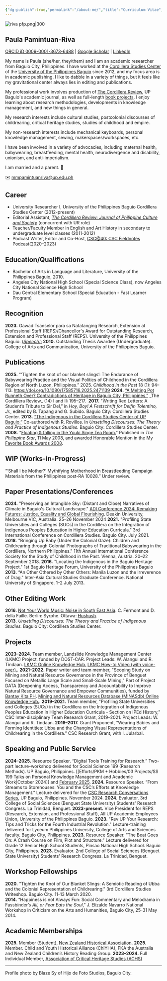 ```yaml
---
{"dg-publish":true,"permalink":"/about-me/","title":"Curriculum Vitae","dgShowToc":true,"created":"2024-07-19T20:41:16.000+08:00","updated":"2025-05-20T10:24:29.441+08:00"}
---
```


![riva pfp.png|300](/img/user/Extras/Images/riva%20pfp.png)
## Paula Pamintuan-Riva 
[ORCID iD 0009-0001-3673-6488](https://orcid.org/0009-0001-3673-6488) | [Google Scholar](https://scholar.google.com/citations?user=X8FIxOsAAAAJ&hl=en) | [LinkedIn](https://www.linkedin.com/in/paula-pamintuan-riva-832b7b267/)

My name is Paula (she/her, they/them) and I am an academic researcher from Baguio City, Philippines. I have worked at the [Cordillera Studies Center](https://csc3.upb.edu.ph/) of the [University of the Philippines Baguio](https://www.upb.edu.ph/) since 2012, and my focus area is in academic publishing. I like to dabble in a variety of things, but it feels like my gravitational center always lies in editing and publications. 

My professional work involves production of [The Cordillera Review](https://thecordillerareview.upb.edu.ph/), UP Baguio's academic journal, as well as full-length [book projects](https://shopee.ph/cordillera_studies_center). I enjoy learning about research methodologies, developments in knowledge management, and new things in general.

My research interests include cultural studies, postcolonial discourses of childrearing, critical heritage studies, studies of childhood and empire.

My non-research interests include mechanical keyboards, personal knowledge management, sewing, makerspaces/workspaces, etc. 

I have been involved in a variety of advocacies, including maternal health, babywearing, breastfeeding, mental health, neurodivergence and disability, unionism, and anti-imperialism.

I am married and a parent. 🌱

✉️ mmpamintuanriva@up.edu.ph
## Career
- University Researcher I, University of the Philippines Baguio Cordillera Studies Center (2012-present)
- Editorial Assistant, [*The Cordillera Review: Journal of Philippine Culture and Society*](https://thecordillerareview.upb.edu.ph/) (concurrent with UR role)
- Teacher/Faculty Member in English and Art History in secondary to undergraduate level classes (2011-2012)
- Podcast Writer, Editor and Co-Host, [CSC@40: CSC Fieldnotes Podcast](https://open.spotify.com/show/2oDR93FhlZ8qDrXzx5qXHt)(2020–2023)
## Education/Qualifications
- Bachelor of Arts in Language and Literature, University of the Philippines Baguio, 2010. 
- Angeles City National High School (Special Science Class), now Angeles City National Science High School
- Dau Central Elementary School (Special Education - Fast Learner Program)
## Recognition
**2023.** Gawad Tsanselor para sa Natatanging Research, Extension at Professional Staff (REPS)/Chancellor's Award for Outstanding Research, Extension and Professional Staff (REPS). University of the Philippines Baguio. [(*Speech.*)](https://drive.google.com/file/d/1BExGeuMlsxCRV9TdPOdcTukF65sixTBF/view?usp=sharing) 
**2010.** Outstanding Thesis Awardee (Undergraduate). College of Arts and Communication, University of the Philippines Baguio.
## Publications
**2025.** “‘Tighten the knot of our blanket slings’: The Endurance of Babywearing Practice and the Visual Politics of Childhood in the Cordillera Region of North Luzon, Philippines.” 2025. *Childhood in the Past* 18 (1): 94–113. https://doi.org/10.1080/17585716.2025.2471139
**2024.** [“A Melting Pot Runneth Over? Contradictions of Heritage in Baguio City, Philippines.”]([https://thecordillerareview.upb.edu.ph/abstract/a-melting-pot-runneth-over-contradictions-of-heritage-in-baguio-city-philippines/](https://thecordillerareview.upb.edu.ph/abstract/a-melting-pot-runneth-over-contradictions-of-heritage-in-baguio-city-philippines/)) _The Cordillera Review_ (14) I and II: 195–217. 
**2017.** "Writing Red Letters: A Student’s Tribute to Sir Del,” in _Hoy, Boy! A Festschrift for Delfin Tolentino, Jr._, edited by B. Tapang and G. Subido. Baguio City: Cordillera Studies Center.
**2013.** [“The Indigenous in the Cordillera Studies Center of UP Baguio.”](https://drive.google.com/file/d/1FF2mLJZV4VzSCl3ZmFjBUKxn3MQBjqMg/view?usp=sharing) Co-authored with R. Rovillos. In *Unsettling Discourses: The Theory and Practice of Indigenous Studies.* Baguio City: Cordillera Studies Center.
**2008.** "[Floating & falling in the Youki Singe Tea Room.](https://www.philstar.com/lifestyle/sunday-life/2008/05/11/61448/floating-amp-falling-youki-singe-tea-room)" Published in *The Philippine Star*, 11 May 2008, and awarded Honorable Mention in the [My Favorite Book Awards 2008](https://www.philstar.com/lifestyle/sunday-life/2009/03/15/448205/poetry-reading-laughter-my-favorite-book-awards-2008). 
## WIP (Works-in-Progress)
“‘Shall I be Mother?’ Mythifying Motherhood in Breastfeeding Campaign Materials from the Philippines post-RA 10028.” Under review.
## Paper Presentations/Conferences
**2024.** "Preserving an Intangible Sky: (Distant and Close) Narratives of Climate in Baguio's Cultural Landscape." [ADI Conference 2024: Remaking Futures: Justice, Equality and Global Flourishing](https://adi.deakin.edu.au/event/adi-conference-2024-remaking-futures-justice-equality-and-global-flourishing/). Deakin University, Melbourne VIC, Australia. 25–26 November 2024
**2021.** "Profiling State Universities and Colleges (SUCs) in the Cordillera on the Integration of Indigenous Peoples Education in Higher Education Curricula." 3rd International Conference on Cordillera Studies. Baguio City. July 2021.
**2018.** "Bringing Up Baby (Under the Colonial Gaze): Children and Childrearing through Colonial Photographs of Traditional Babywearing in the Cordillera, Northern Philippines." 11th Annual International Conference Society for the Study of Childhood in the Past. Vienna, Austria. 20–22 September 2018.
**2016.** "Locating the Indigenous in the Baguio Heritage Project." 1st Baguio Heritage Forum, University of the Philippines Baguio
**2013.** “An Other Othered by Other Others: Manila Luzon and the Irreverence of Drag." Inter-Asia Cultural Studies Graduate Conference. National University of Singapore. 1–2 July 2013.
## Other Editing Work
**2016.** [Not Your World Music: Noise in South East Asia](https://www.academia.edu/28481619/NOT_YOUR_WORLD_MUSIC_Noise_in_South_East_Asia_front_matters_?auto=download). C. Fermont and D. della Faille. Berlin: Syrphe. Ottawa: [Hushush](http://words.hushush.com/).   
**2013.** _Unsettling Discourses: The Theory and Practice of Indigenous Studies._ Baguio City: Cordillera Studies Center.
## Projects
**2023–2024.** Team member, Landslide Knowledge Management Center (LKMC) Project, funded by DOST-CAR. Project Leads: W. Alangui and R. Tindaan. [LKMC Online Knowledge Hub.](https://landslidekm.dostcar.ph/) [LKMC How-to Video (with voice-over).](https://drive.google.com/file/d/15Xf9W-JRf7ZwryKkZn7ZuG_HbIAChQ6l/view?usp=sharing).
**2021–2022.** Paper writer and team member, "Scoping Study on Mining and Natural Resource Governance in the Province of Benguet Focused on Metallic Large Scale and Small-Scale Mining," Part of Project DATA (Deepening Access, Transparency and Accountability to Improve Natural Resource Governance and Empower Communities), funded by [Bantay Kita PH](http://www.bantaykita.ph/). [Mining and Natural Resources Database (MINASdb) Online Knowledge Hub.](https://minasdb.upb.edu.ph/).
**2019–2021.** Team member, "Profiling State Universities and Colleges (SUCs) in the Cordillera on the Integration of Indigenous Peoples Education in Higher Education Curricula - Section on IPEd History," CSC Inter-disciplinary Team Research Grant, 2019–2021. Project Leads: W. Alangui and R. Tindaan.
**2016–2017.** Grant Proponent, "Wearing Babies and Forming Identities: Ubba and the Changing Visual Representations of Childrearing in the Cordillera.” CSC Research Grant, with I. Jularbal. 
## Speaking and Public Service
**2024–2025.** Resource Speaker. “Digital Tools Training for Research.” Two-part lecture-workshop delivered for Social Science 199 (Research Methods). UP Baguio, Philippines. [[Efforts/PKM + Hobbies/03 Projects/SS 199 Talks on Personal Knowledge Management and Academic Work\|October 2024]] and [February 2025](https://www.linkedin.com/posts/paula-pamintuan-riva-832b7b267_fast-forward-to-a-new-batch-still-happy-activity-7297795751709945856-iH7t?utm_source=share&utm_medium=member_desktop&rcm=ACoAAEF9ueYBhjKf0awDiNs3Y7ttjvXaMZ0n5jY).
**2024.** Resource Speaker. “From Streams to Storehouses: You and the CSC’s Efforts at Knowledge Management.” Lecture delivered for the [CSC Research Conversations Series](https://www.facebook.com/permalink.php?story_fbid=pfbid0EPxKMNtEtHihNpFN6ypM6xCFsuXE426Mi5AHBFCo3gqVhmxr519FGXzAiKqrpQjvl&id=61566029457201), UP Baguio, Philippines. November 2024.
**2024.** Evaluator. 3rd College of Social Sciences (Benguet State University) Students' Research Congress. La Trinidad, Benguet.
**2023-present.** Vice President for REPS (Research, Extension, and Professional Staff), All UP Academic Employees Union, University of the Philippines Baguio.
**2023**. "Rev UP Your Research: Tips and Tricks for the Fourth Industrial Revolution." Lecture-training delivered for Lyceum Philippines University, College of Arts and Sciences faculty. Baguio City, Philippines.
**2023.** Resource Speaker. “The Beat Goes On: A Crash Course on Film, Plot and Structure.” Lecture delivered for Grade 12 Senior High School Students, Pinsao National High School. Baguio City, Philippines. 
**2023.** Evaluator. 2nd College of Social Sciences (Benguet State University) Students' Research Congress. La Trinidad, Benguet.

## Workshop Fellowships
**2020.** "Tighten the Knot of Our Blanket Slings: A Semiotic Reading of Ubba and the Colonial Representation of Childrearing." 3rd Cordillera Studies Writeshop. Baguio City. 11-13 March 2020.  
**2014.** “Happiness is not Always Fun: Social Commentary and Melodrama in Fassbinder’s *Ali, or Fear Eats the Soul*,” J. Elizalde Navarro National Workshop in Criticism on the Arts and Humanities, Baguio City, 25-31 May 2014.
 
## Academic Memberships
**2025.** Member (Student), [New Zealand Historical Association](https://nzha.org.nz/).
**2025.** Member. Child and Youth Historical Alliance (ChiYHA), FKA the Australia and New Zealand Children’s History Reading Group.
**2023–2024.** Full Individual Member, [Association of Critical Heritage Studies (ACHS)](https://www.criticalheritagestudies.org/membership-directory#!biz/id/6509b0463ac000fa390d9a75)

---
Profile photo by Blaze Sy of Hijo de Foto Studios, Baguio City.